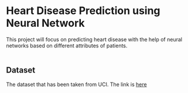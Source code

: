 # Heart Disease Prediction using Neural Network
This project will focus on predicting heart disease with the help of neural networks based on different attributes of patients.
<br>
<br>


<h2>Dataset</h2>
The dataset that has been taken from UCI. The link is <a href="https://archive.ics.uci.edu/ml/datasets/heart+disease">here</a>


